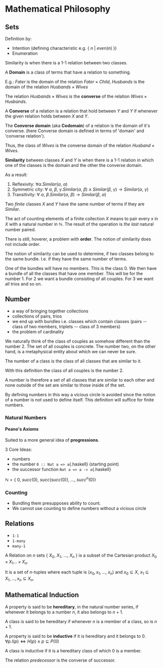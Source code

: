 # Mathematical Philosophy

## Sets

Definition by:

- Intention (defining characteristic e.g. $\{\ n\ |\ even(n)\ \}$)
- Enumeration

Similarity is when there is a 1-1 relation between two classes.

A **Domain** is a class of terms that have a relation to something.

E.g.: $Fater$ is the domain of the relation $Fater \times Child$,
$Husbands$ is the domain of the relation $Husbands \times Wives$

The relation $Husbands \times Wives$ is the **converse** of the relation
$Wives \times Husbands$.

A **Converse** of a relation is a relation that hold between $Y$ and $Y$
if whenever the given relation holds between $X$ and $Y$.

The **Converse domain** (aka **Codomain**) of a relation is the domain
of it's converse. (here Converse domain is defined in terms of 'domain'
and 'converse relation').

Thus, the class of $Wives$ is the converse domain of the relation
$Husband \times Wives$.

**Similarity** between classes $X$ and $Y$ is when there is a 1-1
relation in which one of the classes is the domain and the other the
converse domain.

As a result:

1.  Reflexivity: $\forall \alpha . Similar(\alpha,\ \alpha)$
2.  Symmetric city:
    $\forall\ \alpha,\ \beta,\ \gamma . Similar(\alpha,\ \beta) \wedge Similar(\beta,\ \gamma) \rightarrow Similar(\alpha,\ \gamma)$
3.  Transitivity:
    $\forall\ \alpha,\ \beta . Similar(\alpha,\ \beta) \rightarrow Similar(\beta,\ \alpha)$

Two *finite* classes $X$ and $Y$ have the same number of terms if they
are $Similar$.

The act of counting elements of a finite collection $X$ means to pair
every $x$ in $X$ with a natural number in $\mathbb{N}$. The result of
the operation is *the last* natural number paired.

There is still, hoverer, a problem with **order**. The notion of
similarity does not include order.

The notion of similarity can be used to determine, if two classes belong
to the same bundle. I.e. if they have the same number of terms.

One of the bundles will have no members. This is the class $0$. We then
have a bundle of all the classes that have one member. This will be for
the number $1$. For $2$ we want a bundle consisting of all couples. For
$3$ we want all trios and so on.

## Number

- a way of bringing together collections
- collections of pairs, trios
- we end up with bundles i.e. classes which contain classes (pairs --
    class of two members, triplets -- class of 3 members)
- the problem of cardinality

We naturally think of the class of couples as somehow different than the
number $2$. The set of all couples is concrete. The number two, on the
other hand, is a metaphysical entity about which we can never be sure.

The number of a class is the class of all classes that are similar to
it.

With this definition the class of all couples is the number $2$.

A number is therefore a set of all classes that are similar to each
other and none outside of the set are similar to those inside of the
set.

By defining numbers in this way a vicious circle is avoided since the
notion of a number is not used to define itself. This definition will
suffice for finite numbers.

### Natural Numbers

#### Peano's Axioms

Suited to a more general idea of **progressions**.

3 Core Ideas:

- numbers
- the number `0 :: Nat a => a`{.haskell} (starting point)
- the successor function `Nat a => a -> a`{.haskell}

$\mathbb{N} = \{\ 0,\ succ(0),\ succ(succ(0)),\ \dots,\ succ^n(0) \}$

### Counting

- Bundling them presupposes ability to count.
- We cannot use counting to define numbers without a vicious circle

## Relations

- `1-1`
- `1-many`
- `many-1`

A Relation on $n$ sets $\{\ X_0,\ X_1,\ \dots,\ X_n\ \}$ is a subset of
the Cartesian product $X_0 \times X_1 \dots \times X_n$.

It is a set of $n$-tuples where each tuple is
$(x_0,\, x_1, \dots,\ x_n)$ and
$x_0 \subseteq X,\ x_1 \subseteq X_1, \dots, x_n \subseteq X_n$.

## Mathematical Induction

A property is said to be **hereditary**, in the natural number series,
if whenever it belongs to a number $n$, it also belongs to $n + 1$.

A class is said to be hereditary if whenever $n$ is a member of a class,
so is $n + 1$.

A property is said to be **inductive** if it is hereditary and it
belongs to $0$. $\forall p . I(p) \iff H(p) \wedge p \subseteq P(0)$

A class is inductive if it is a hereditary class of which $0$ is a
member.

The relation $predecessor$ is the converse of successor.
